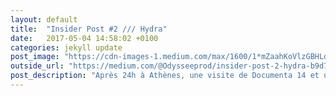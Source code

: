 ```yaml
---
layout: default
title:  "Insider Post #2 /// Hydra"
date:   2017-05-04 14:58:02 +0100
categories: jekyll update
post_image: "https://cdn-images-1.medium.com/max/1600/1*mZaahKoVlzGBHLdU1U6TcA.jpeg"
outside_url: "https://medium.com/@Odysseeprod/insider-post-2-hydra-b9d7d468f538"
post_description: "Après 24h à Athènes, une visite de Documenta 14 et un anniversaire grec, nous voilà partis pour 2h de bateau en direction de Hydra. Ile idyllique, elle a la particularité de n’avoir connu aucune promotion immobilière ou voiture. Toute construction date d’avant le XXe, le seul moyen de transport sont les ânes. Le temps s’est arrêté. Une âme, un charme fou qui attire depuis longtemps des artistes. Léonard Cohen y a vécu 7 ans dans les 60’s, bien d’autres depuis, nous en avons rencontrés. L’île réussit à se prémunir d’un coté jet-set et garder son identité bohème. On y a vécu et travaillé près d’une semaine. Ce post traite d’Ingeborg Beugel et de l’évolution de la vision de notre projet."
---
```

